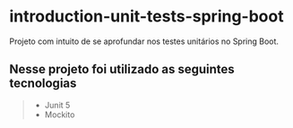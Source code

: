 # introduction-unit-tests-spring-boot
Projeto com intuito de se aprofundar nos testes unitários no Spring Boot.


## Nesse projeto foi utilizado as seguintes tecnologias
> * Junit 5
> * Mockito
    

